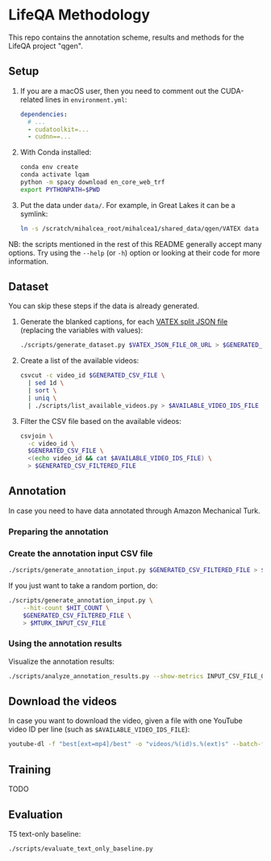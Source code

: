 # LifeQA Methodology

This repo contains the annotation scheme, results and methods for the LifeQA project "qgen".

## Setup

1. If you are a macOS user, then you need to comment out the CUDA-related lines in `environment.yml`:

    ```yaml
    dependencies:
      # ...
      - cudatoolkit=...
      - cudnn==...
    ```

2. With Conda installed:

    ```bash
    conda env create
    conda activate lqam
    python -m spacy download en_core_web_trf
    export PYTHONPATH=$PWD
    ```

3. Put the data under `data/`. For example, in Great Lakes it can be a symlink:

    ```bash
    ln -s /scratch/mihalcea_root/mihalcea1/shared_data/qgen/VATEX data
    ```

NB: the scripts mentioned in the rest of this README generally accept many options. Try using the `--help` (or `-h`) 
option or looking at their code for more information.

## Dataset

You can skip these steps if the data is already generated.

1. Generate the blanked captions, for each
[VATEX split JSON file](https://eric-xw.github.io/vatex-website/download.html) (replacing the variables with values):

    ```bash
    ./scripts/generate_dataset.py $VATEX_JSON_FILE_OR_URL > $GENERATED_CSV_FILE
    ```

2. Create a list of the available videos:

    ```bash
    csvcut -c video_id $GENERATED_CSV_FILE \
      | sed 1d \
      | sort \
      | uniq \
      | ./scripts/list_available_videos.py > $AVAILABLE_VIDEO_IDS_FILE
    ```

3. Filter the CSV file based on the available videos:

    ```bash
    csvjoin \
      -c video_id \
      $GENERATED_CSV_FILE \
      <(echo video_id && cat $AVAILABLE_VIDEO_IDS_FILE) \
      > $GENERATED_CSV_FILTERED_FILE
    ```

## Annotation

In case you need to have data annotated through Amazon Mechanical Turk.

### Preparing the annotation

### Create the annotation input CSV file

```bash
./scripts/generate_annotation_input.py $GENERATED_CSV_FILTERED_FILE > $MTURK_INPUT_CSV_FILE
```

If you just want to take a random portion, do:

```bash
./scripts/generate_annotation_input.py \
    --hit-count $HIT_COUNT \
    $GENERATED_CSV_FILTERED_FILE \
    > $MTURK_INPUT_CSV_FILE
```

### Using the annotation results

Visualize the annotation results:

```bash
./scripts/analyze_annotation_results.py --show-metrics INPUT_CSV_FILE_OR_URL > OUTPUT_TXT_FILE
```

## Download the videos

In case you want to download the video, given a file with one YouTube video ID per line (such as 
`$AVAILABLE_VIDEO_IDS_FILE`):

```bash
youtube-dl -f "best[ext=mp4]/best" -o "videos/%(id)s.%(ext)s" --batch-file FILE
```

## Training

TODO

## Evaluation

T5 text-only baseline:

```bash
./scripts/evaluate_text_only_baseline.py
```
